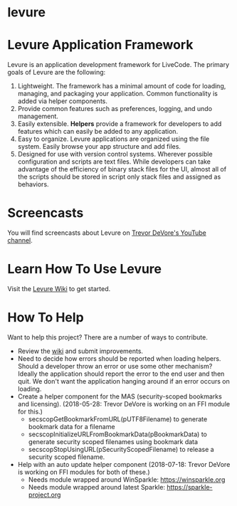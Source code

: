 levure
=====================

# Levure Application Framework

Levure is an application development framework for LiveCode. The primary goals of Levure are the following:

1. Lightweight. The framework has a minimal amount of code for loading, managing, and packaging your application. Common functionality is added via helper components.
2. Provide common features such as preferences, logging, and undo management.
3. Easily extensible. **Helpers** provide a framework for developers to add features which can easily be added to any application.
4. Easy to organize. Levure applications are organized using the file system. Easily browse your app structure and add files.
5. Designed for use with version control systems. Wherever possible configuration and scripts are text files. While developers can take advantage of the efficiency of binary stack files for the UI, almost all of the scripts should be stored in script only stack files and assigned as behaviors.

# Screencasts

You will find screencasts about Levure on [Trevor DeVore's YouTube channel](https://www.youtube.com/channel/UCluXVDvheCjGSJmCMssc0fw).

# Learn How To Use Levure

Visit the [Levure Wiki](https://github.com/trevordevore/levure/wiki/) to get started.

# How To Help

Want to help this project? There are a number of ways to contribute.

- Review the [wiki](https://github.com/trevordevore/levure/wiki/) and submit improvements.
- Need to decide how errors should be reported when loading helpers. Should a developer throw an error or use some other mechanism? Ideally the application should report the error to the end user and then quit. We don't want the application hanging around if an error occurs on loading.
- Create a helper component for the MAS (security-scoped bookmarks and licensing). (2018-05-28: Trevor DeVore is working on an FFI module for this.)
  - secscopGetBookmarkFromURL(pUTF8Filename) to generate bookmark data for a filename
  - secscopInitializeURLFromBookmarkData(pBookmarkData) to generate security scoped filenames using bookmark data
  - secscopStopUsingURL(pSecurityScopedFilename) to release a security scoped filename.
- Help with an auto update helper component (2018-07-18: Trevor DeVore is working on FFI modules for both of these.)
  - Needs module wrapped around WinSparkle: https://winsparkle.org
  - Needs module wrapped around latest Sparkle: https://sparkle-project.org
